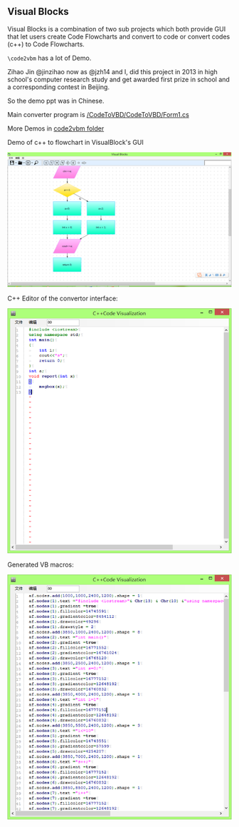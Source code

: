 ## Visual Blocks

Visual Blocks is a combination of two sub projects which both provide GUI that let users create Code Flowcharts and convert to code or convert codes (c++) to Code Flowcharts.

`\code2vbm` has a lot of Demo.

Zihao Jin @jinzihao now as @jzh14 and I, did this project in 2013 in high school's computer research study and get awarded first prize in school and a corresponding contest in Beijing.

So the demo ppt was in Chinese.

Main converter program is [/CodeToVBD/CodeToVBD/Form1.cs](./CodeToVBD/CodeToVBD/Form1.cs)

More Demos in [code2vbm folder](./code2vbm/)

Demo of c++ to flowchart in VisualBlock's GUI

![test control flow c++](./code2vbm/test.PNG)

C++ Editor of the convertor interface:

![test control flow c++](./code2vbm/a1.PNG)

Generated VB macros:

![test control flow c++](./code2vbm/macro.PNG)